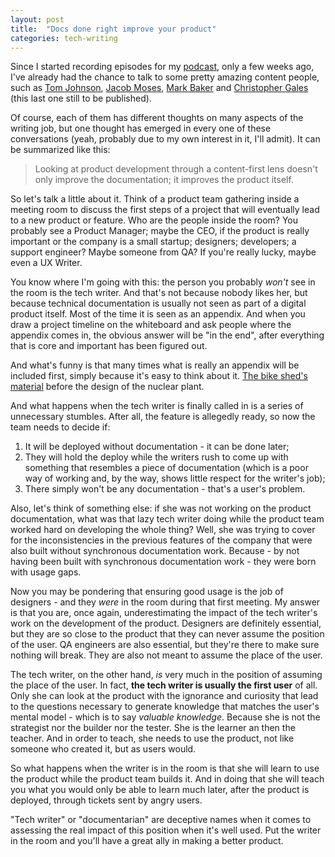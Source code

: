 ```yaml
---
layout: post
title:  "Docs done right improve your product"
categories: tech-writing
---
```


Since I started recording episodes for my [podcast](/the-manuscript-podcast/), only a few weeks ago, I've already had the chance to talk to some pretty amazing content people, such as [Tom Johnson](https://idratherbewriting.com/aboutme/), [Jacob Moses](https://www.thenotboringtechwriter.com/), [Mark Baker](https://everypageispageone.com/about/) and [Christopher Gales](https://www.splunk.com/en_us/blog/author/cgales.html) (this last one still to be published).

Of course, each of them has different thoughts on many aspects of the writing job, but one thought has emerged in every one of these conversations (yeah, probably due to my own interest in it, I'll admit). It can be summarized like this:

>Looking at product development through a content-first lens doesn't only improve the documentation; it improves the product itself. 

So let's talk a little about it. Think of a product team gathering inside a meeting room to discuss the first steps of a project that will eventually lead to a new product or feature. Who are the people inside the room? You probably see a Product Manager; maybe the CEO, if the product is really important or the company is a small startup; designers; developers; a support engineer? Maybe someone from QA? If you're really lucky, maybe even a UX Writer.

You know where I'm going with this: the person you probably _won't_ see in the room is the tech writer. And that's not because nobody likes her, but because technical documentation is usually not seen as part of a digital product itself. Most of the time it is seen as an appendix. And when you draw a project timeline on the whiteboard and ask people where the appendix comes in, the obvious answer will be "in the end", after everything that is core and important has been figured out.

And what's funny is that many times what is really an appendix will be included first, simply because it's easy to think about it. [The bike shed's material](https://en.wikipedia.org/wiki/Law_of_triviality) before the design of the nuclear plant.

And what happens when the tech writer is finally called in is a series of unnecessary stumbles. After all, the feature is allegedly ready, so now the team needs to decide if: 
1. It will be deployed without documentation - it can be done later; 
2. They will hold the deploy while the writers rush to come up with something that resembles a piece of documentation (which is a poor way of working and, by the way, shows little respect for the writer's job); 
3. There simply won't be any documentation - that's a user's problem.

Also, let's think of something else: if she was not working on the product documentation, what was that lazy tech writer doing while the product team worked hard on developing the whole thing? Well, she was trying to cover for the inconsistencies in the previous features of the company that were also built without synchronous documentation work. Because - by not having been built with synchronous documentation work - they were born with usage gaps.

Now you may be pondering that ensuring good usage is the job of designers - and they _were_ in the room during that first meeting. My answer is that you are, once again, underestimating the impact of the tech writer's work on the development of the product. Designers are definitely essential, but they are so close to the product that they can never assume the position of the user. QA engineers are also essential, but they're there to make sure nothing will break. They are also not meant to assume the place of the user. 

The tech writer, on the other hand, _is_ very much in the position of assuming the place of the user. In fact, **the tech writer is usually the first user** of all. Only she can look at the product with the ignorance and curiosity that lead to the questions necessary to generate knowledge that matches the user's mental model - which is to say _valuable knowledge_. Because she is not the strategist nor the builder nor the tester. She is the learner an then the teacher. And in order to teach, she needs to use the product, not like someone who created it, but as users would.

So what happens when the writer is in the room is that she will learn to use the product while the product team builds it. And in doing that she will teach you what you would only be able to learn much later, after the product is deployed, through tickets sent by angry users.

"Tech writer" or "documentarian" are deceptive names when it comes to assessing the real impact of this position when it's well used. Put the writer in the room and you'll have a great ally in making a better product.